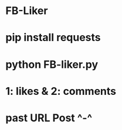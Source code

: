 # FB-Liker
# pip install requests
# python FB-liker.py
# 1: likes & 2: comments
# past URL Post ^-^
